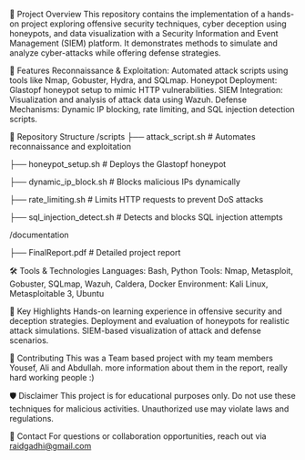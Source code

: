 📖 Project Overview
This repository contains the implementation of a hands-on project exploring offensive security techniques, cyber deception using honeypots, and data visualization with a Security Information and Event Management (SIEM) platform.
It demonstrates methods to simulate and analyze cyber-attacks while offering defense strategies.

🚀 Features
Reconnaissance & Exploitation: Automated attack scripts using tools like Nmap, Gobuster, Hydra, and SQLmap.
Honeypot Deployment: Glastopf honeypot setup to mimic HTTP vulnerabilities.
SIEM Integration: Visualization and analysis of attack data using Wazuh.
Defense Mechanisms: Dynamic IP blocking, rate limiting, and SQL injection detection scripts.

📂 Repository Structure
/scripts
   ├── attack_script.sh          # Automates reconnaissance and exploitation

   ├── honeypot_setup.sh         # Deploys the Glastopf honeypot

   ├── dynamic_ip_block.sh       # Blocks malicious IPs dynamically

   ├── rate_limiting.sh          # Limits HTTP requests to prevent DoS attacks

   ├── sql_injection_detect.sh   # Detects and blocks SQL injection attempts


/documentation

   ├── FinalReport.pdf           # Detailed project report

🛠️ Tools & Technologies
Languages: Bash, Python
Tools: Nmap, Metasploit, Gobuster, SQLmap, Wazuh, Caldera, Docker
Environment: Kali Linux, Metasploitable 3, Ubuntu

🌟 Key Highlights
Hands-on learning experience in offensive security and deception strategies.
Deployment and evaluation of honeypots for realistic attack simulations.
SIEM-based visualization of attack and defense scenarios.

🧩 Contributing
This was a Team based project with my team members Yousef, Ali and Abdullah. more information about them in the report, really hard working people :)

🛡️ Disclaimer
This project is for educational purposes only. Do not use these techniques for malicious activities. Unauthorized use may violate laws and regulations.

📧 Contact
For questions or collaboration opportunities, reach out via raidgadhi@gmail.com


